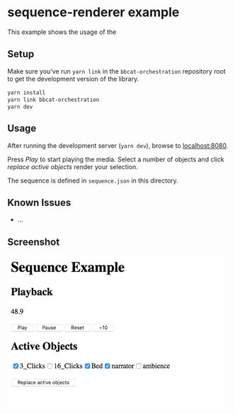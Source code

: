 # sequence-renderer example

This example shows the usage of the 

## Setup

Make sure you've run `yarn link` in the `bbcat-orchestration` repository root to get the
development version of the library.

```
yarn install
yarn link bbcat-orchestration
yarn dev
```

## Usage

After running the development server (`yarn dev`), browse to [localhost:8080](http://localhost:8080).

Press _Play_ to start playing the media. Select a number of objects and click _replace active objects_
render your selection.

The sequence is defined in `sequence.json` in this directory.

## Known Issues

* ...

## Screenshot

![Screenshot of sequence-renderer example](screenshot.png)
